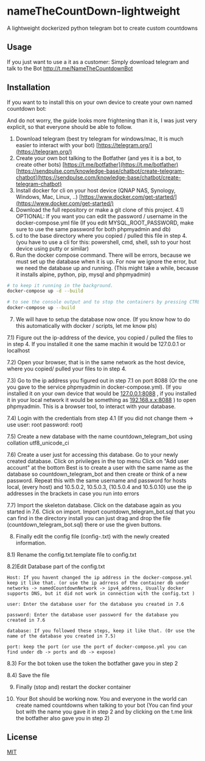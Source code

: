 # nameTheCountDown-lightweight
A lightweight dockerized python telegram bot to create custom countdowns

## Usage

If you just want to use a it as a customer: Simply download telegram and talk to the Bot http://t.me/NameTheCountdownBot 

## Installation

If you want to to install this on your own device to create your own named countdown bot:

And do not worry, the guide looks more frightening than it is, I was just very explicit, so that everyone should be able to follow.

1) Download telegram (best try telegram for windows/mac, It is much easier to interact with your bot)  [https://telegram.org/](https://telegram.org/)
2) Create your own bot talking to the Botfather (and yes it is a bot, to create other bots)  [https://t.me/botfather](https://t.me/botfather) [https://sendpulse.com/knowledge-base/chatbot/create-telegram-chatbot](https://sendpulse.com/knowledge-base/chatbot/create-telegram-chatbot)
3) Install docker for cli on your host device (QNAP NAS, Synology, Windows, Mac, Linux, ..) [https://www.docker.com/get-started/](https://www.docker.com/get-started/)
4) Download the full repository or make a git clone of this project.
4.1) OPTIONAL: If you want you can edit the password / username in the docker-compose.yml file (If you edit MYSQL_ROOT_PASSWORD, make sure to use the same password for both phpmyadmin and db)
5) cd to the base directory where you copied / pulled this file in step 4. (you have to use a cli for this: powershell, cmd, shell, ssh to your host device using putty or similar)
6) Run the docker compose command. There will be errors, because we must set up the database when it is up. For now we ignore the error, but we need the database up and running. (This might take a while, because it installs alpine, python, pip, mysql and phpmyadmin)
```bash
# to keep it running in the background. 
docker-compose up -d --build 
```

```bash
# to see the console output and to stop the containers by pressing CTRL + C
docker-compose up --build 
```
            
            
7) We will have to setup the database now once. (If you know how to do this automatically with docker / scripts, let me know pls)

7.1) Figure out the ip-address of the device, you copied / pulled the files to in step 4. If you installed it one the same machin it would be 127.0.0.1 or localhost

7.2) Open your browser, that is in the same network as the host device, where you copied/ pulled your files to in step 4.

7.3) Go to the ip address you figured out in step 7.1 on port 8088 (Or the one you gave to the service phpmyadmin in docker-compose.yml). (If you installed it on your own device that would be [127.0.0.1:8088](127.0.0.1:8088) , if you installed it in your local network it would be something as [192.168.x.x:8088](192.168.x.x:8088) ) 
to open phpmyadmin. This is a browser tool, to interact with your database.

7.4) Login with the credentials from step 4.1 (If you did not change them -> use user: root  password: root)

7.5) Create a new database with the name countdown_telegram_bot using collation utf8_unicode_ci

7.6) Create a user just for accessing this database.
    Go to your newly created database.
    Click on privileges in the top menu
    Click on "Add user account" at the bottom
    Best is to create a user with the same name as the database so countdown_telegram_bot and then create or think of a new password.
    Repeat this with the same username and password for hosts local, (every host) and 10.5.0.2, 10.5.0.3, (10.5.0.4 and 10.5.0.10) use the ip addresses in the brackets in case you run into errors

7.7) Import the skeleton database.
    Click on the database again as you started in 7.6.
    Click on import.
    Import countdown_telegram_bot.sql that you can find in the directory install
        you can just drag and drop the file (countdown_telegram_bot.sql) there or use the given buttons.

8) Finally edit the config file (config-.txt) with the newly created information.

8.1) Rename the config.txt.template file to config.txt

8.2)Edit Database  part of the config.txt

    Host: If you havent changed the ip address in the docker-compose.yml keep it like that. (or use the ip adrress of the container db under networks -> namedCountdownNetwork -> ipv4_address, Usually docker supports DNS, but it did not work in connection with the config.txt )

    user: Enter the database user for the database you created in 7.6

    password: Enter the database user password for the database you created in 7.6

    database: If you followed these steps, keep it like that. (Or use the name of the database you created in 7.5)

    port: keep the port (or use the port of docker-compose.yml you can find under db -> ports and db -> expose)

8.3) For the bot token use the token the botfather gave you in step 2

8.4) Save the file


9) Finally (stop and) restart the docker container

10) Your Bot should be working now. You and everyone in the world can create named countdowns when talking to your bot (You can find your bot with the name you gave it in step 2 and by clicking on the t.me link the botfather also gave you in step 2)
    



## License
[MIT](https://choosealicense.com/licenses/mit/)
